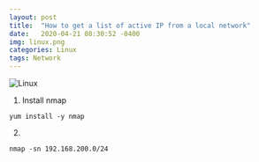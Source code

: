 ```yaml
---
layout: post
title:  "How to get a list of active IP from a local network"
date:   2020-04-21 08:30:52 -0400
img: linux.png
categories: Linux
tags: Network
---
```


![Linux]({{site.baseurl}}/images/linux.png)

1. Install nmap
```
yum install -y nmap
```
2. 
```
nmap -sn 192.168.200.0/24
```
